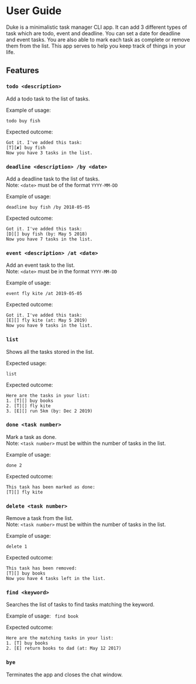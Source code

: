 # User Guide
Duke is a minimalistic task manager CLI app. It can add 3 different types of task which are todo, event and deadline. You can set a date for deadline and event tasks. You are also able to mark each task as complete or remove them from the list. This app serves to help you keep track of things in your life.
## Features 

### `todo <description>`
Add a todo task to the list of tasks.

Example of usage:

`todo buy fish`

Expected outcome:

```
Got it. I've added this task:
[T][✘] buy fish
Now you have 3 tasks in the list.
```
### `deadline <description> /by <date>`
Add a deadline task to the list of tasks. <br />
Note: `<date>` must be of the format `YYYY-MM-DD`

Example of usage:

`deadline buy fish /by 2018-05-05`

Expected outcome:

```
Got it. I've added this task:
[D][] buy fish (by: May 5 2018)
Now you have 7 tasks in the list.
```

### `event <description> /at <date>`
Add an event task to the list.<br />
Note: `<date>` must be in the format `YYYY-MM-DD`

Example of usage:

`event fly kite /at 2019-05-05`

Expected outcome:

```
Got it. I've added this task:
[E][] fly kite (at: May 5 2019)
Now you have 9 tasks in the list.
```

### `list`
Shows all the tasks stored in the list.

Expected usage:

`list`

Expected outcome:

```
Here are the tasks in your list:
1. [T][] buy books
2. [T][] fly kite
3. [E][] run 5km (by: Dec 2 2019)
```

### `done <task number>`
Mark a task as done.<br />
Note: `<task number>` must be within the number of tasks in the list.

Example of usage:

`done 2`

Expected outcome:

```
This task has been marked as done:
[T][] fly kite
```

### `delete <task number>`
Remove a task from the list.<br />
Note: `<task number>` must be within the number of tasks in the list.

Example of usage:

`delete 1`

Expected outcome:

```
This task has been removed:
[T][] buy books
Now you have 4 tasks left in the list.
```

### `find <keyword>`
Searches the list of tasks to find tasks matching the keyword.

Example of usage:
` find book`

Expected outcome:
```
Here are the matching tasks in your list:
1. [T] buy books
2. [E] return books to dad (at: May 12 2017)
```
###  `bye`
Terminates the app and closes the chat window.
